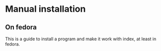 # Manual installation

## On fedora

This is a guide to install a program and make it work with index, at least in
fedora.

